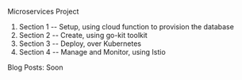 Microservices Project  

1. Section 1 -- Setup, using cloud function to provision the database  
2. Section 2 -- Create, using go-kit toolkit   
3. Section 3 -- Deploy, over Kubernetes  
4. Section 4 -- Manage and Monitor, using Istio   

Blog Posts: Soon